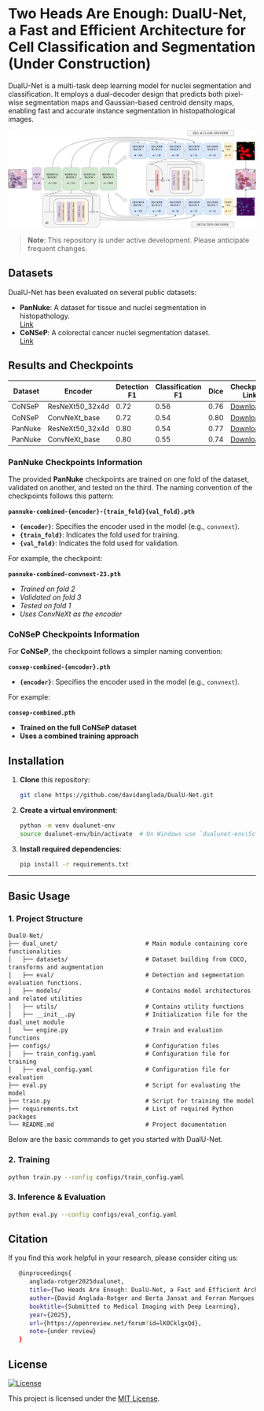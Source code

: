 # Two Heads Are Enough: DualU-Net, a Fast and Efficient Architecture for Cell Classification and Segmentation (Under Construction)

DualU-Net is a multi-task deep learning model for nuclei segmentation and classification. It employs a dual-decoder design that predicts both pixel-wise segmentation maps and Gaussian-based centroid density maps, enabling fast and accurate instance segmentation in histopathological images.

![DualU-Net Architecture](docs/esquema_ex.jpg)

> **Note**: This repository is under active development. Please anticipate frequent changes.

## Datasets

DualU-Net has been evaluated on several public datasets:

- **PanNuke**: A dataset for tissue and nuclei segmentation in histopathology.  
  [Link](https://arxiv.org/abs/2003.10778)
- **CoNSeP**: A colorectal cancer nuclei segmentation dataset.  
  [Link](https://github.com/vqdang/hover_net)

## Results and Checkpoints

| Dataset  | Encoder              | Detection F1 | Classification F1 | Dice  | Checkpoint Link |
|----------|----------------------|-------------|------------------|-------|----------------|
| CoNSeP   | ResNeXt50_32x4d      | 0.72        | 0.56             | 0.76  | [Download](https://drive.google.com/file/d/1v10hZvHK51V2u7QdqW5cU_EiLZ8KsvAv/view?usp=sharing) |                                   
| CoNSeP   | ConvNeXt_base        | 0.72        | 0.54             | 0.80  | [Download](https://drive.google.com/file/d/13KhPec60ctwBr7C-XjR1ah6H7cD800Q9/view?usp=sharing) |                                  
| PanNuke  | ResNeXt50_32x4d      | 0.80        | 0.54             | 0.77  | [Download](https://drive.google.com/drive/folders/1vnAJgmoaRf0I2C9HVWl-vM4ClsMAhH9T?usp=drive_link) |                                  
| PanNuke  | ConvNeXt_base        | 0.80        | 0.55             | 0.74  | [Download](https://drive.google.com/drive/folders/1shCvv29LDLxHygALOMqUIpfjIEAaaBhz?usp=sharing) |


### PanNuke Checkpoints Information

The provided **PanNuke** checkpoints are trained on one fold of the dataset, validated on another, and tested on the third. The naming convention of the checkpoints follows this pattern:

**`pannuke-combined-{encoder}-{train_fold}{val_fold}.pth`**

- **`{encoder}`**: Specifies the encoder used in the model (e.g., `convnext`).
- **`{train_fold}`**: Indicates the fold used for training.
- **`{val_fold}`**: Indicates the fold used for validation.

For example, the checkpoint:
  
  **`pannuke-combined-convnext-23.pth`**  
  - *Trained on fold 2*
  - *Validated on fold 3*
  - *Tested on fold 1*
  - *Uses ConvNeXt as the encoder*


### CoNSeP Checkpoints Information

For **CoNSeP**, the checkpoint follows a simpler naming convention:

**`consep-combined-{encoder}.pth`**

- **`{encoder}`**: Specifies the encoder used in the model (e.g., `convnext`).

For example:
  
  **`consep-combined.pth`**  
  - **Trained on the full CoNSeP dataset**  
  - **Uses a combined training approach**



## Installation

1. **Clone** this repository:
   ```bash
   git clone https://github.com/davidanglada/DualU-Net.git
   ```

2. **Create a virtual environment**:
   ```bash
   python -m venv dualunet-env
   source dualunet-env/bin/activate  # On Windows use `dualunet-env\Scripts\activate`
   ```

3. **Install required dependencies**:
   ```bash
   pip install -r requirements.txt
   ```

---

## Basic Usage

### 1. Project Structure

```
DualU-Net/
├── dual_unet/                         # Main module containing core functionalities
│   ├── datasets/                      # Dataset building from COCO, transforms and augmentation
│   ├── eval/                          # Detection and segmentation evaluation functions.
│   ├── models/                        # Contains model architectures and related utilities
│   ├── utils/                         # Contains utility functions
│   ├── __init__.py                    # Initialization file for the dual_unet module
│   └── engine.py                      # Train and evaluation functions
├── configs/                           # Configuration files
│   ├── train_config.yaml              # Configuration file for training
│   ├── eval_config.yaml               # Configuration file for evaluation
├── eval.py                            # Script for evaluating the model
├── train.py                           # Script for training the model
├── requirements.txt                   # List of required Python packages
└── README.md                          # Project documentation
```

Below are the basic commands to get you started with DualU-Net.

### 2. Training

```bash
python train.py --config configs/train_config.yaml
```

### 3. Inference & Evaluation

```bash
python eval.py --config configs/eval_config.yaml
```

## Citation
If you find this work helpful in your research, please consider citing us:
```bash
   @inproceedings{
      anglada-rotger2025dualunet,
      title={Two Heads Are Enough: DualU-Net, a Fast and Efficient Architecture for Nuclei Instance Segmentation},
      author={David Anglada-Rotger and Berta Jansat and Ferran Marques and Montse Pard{\`a}s},
      booktitle={Submitted to Medical Imaging with Deep Learning},
      year={2025},
      url={https://openreview.net/forum?id=lK0CklgxQd},
      note={under review}
   }
```

## License
[![License](https://img.shields.io/badge/license-MIT-blue.svg)](LICENSE)

This project is licensed under the [MIT License](LICENSE).